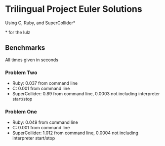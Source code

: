 # Trilingual Project Euler Solutions

Using C, Ruby, and SuperCollider*

\* for the lulz

## Benchmarks

All times given in seconds

### Problem Two
* Ruby: 0.037 from command line
* C: 0.001 from command line
* SuperCollider: 0.89 from command line, 0.0003 not including
  interpreter start/stop

### Problem One
* Ruby: 0.049 from command line
* C: 0.001 from command line
* SuperCollider: 1.012 from command line, 0.0004 not including
  interpreter start/stop
